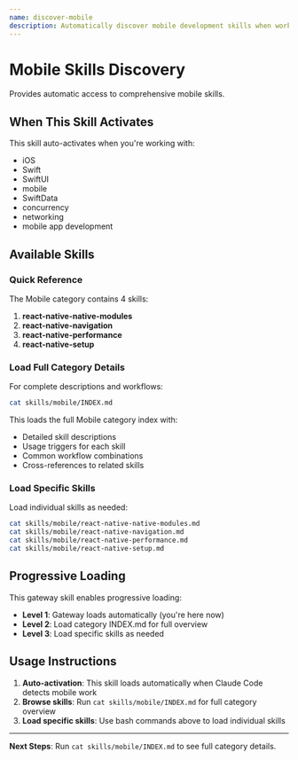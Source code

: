 ```yaml
---
name: discover-mobile
description: Automatically discover mobile development skills when working with iOS. Activates for mobile development tasks.
---
```


# Mobile Skills Discovery

Provides automatic access to comprehensive mobile skills.

## When This Skill Activates

This skill auto-activates when you're working with:
- iOS
- Swift
- SwiftUI
- mobile
- SwiftData
- concurrency
- networking
- mobile app development

## Available Skills

### Quick Reference

The Mobile category contains 4 skills:

1. **react-native-native-modules**
2. **react-native-navigation**
3. **react-native-performance**
4. **react-native-setup**

### Load Full Category Details

For complete descriptions and workflows:

```bash
cat skills/mobile/INDEX.md
```

This loads the full Mobile category index with:
- Detailed skill descriptions
- Usage triggers for each skill
- Common workflow combinations
- Cross-references to related skills

### Load Specific Skills

Load individual skills as needed:

```bash
cat skills/mobile/react-native-native-modules.md
cat skills/mobile/react-native-navigation.md
cat skills/mobile/react-native-performance.md
cat skills/mobile/react-native-setup.md
```

## Progressive Loading

This gateway skill enables progressive loading:
- **Level 1**: Gateway loads automatically (you're here now)
- **Level 2**: Load category INDEX.md for full overview
- **Level 3**: Load specific skills as needed

## Usage Instructions

1. **Auto-activation**: This skill loads automatically when Claude Code detects mobile work
2. **Browse skills**: Run `cat skills/mobile/INDEX.md` for full category overview
3. **Load specific skills**: Use bash commands above to load individual skills

---

**Next Steps**: Run `cat skills/mobile/INDEX.md` to see full category details.
